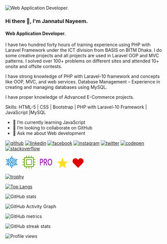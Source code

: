 ![Web Application Developer.](https://scontent.fdac147-1.fna.fbcdn.net/v/t1.6435-9/79971284_1923958227750663_2329137619042041856_n.jpg?_nc_cat=106&ccb=1-7&_nc_sid=be3454&_nc_eui2=AeEkHpvGVapjmHs8SlWcq6eLu5Y43K_Zi0C7ljjcr9mLQHlXV7h8PVJAc8FbklRavNv0aJBiPzG6Uu_4Bj0Md7My&_nc_ohc=XRZK5FFZdogAX9pGXeL&_nc_ht=scontent.fdac147-1.fna&oh=00_AfDjOj-87Ul7f0INLDUL-LLJo9v4R8NuckmCIJOZ6-h92w&oe=65618A72)

### Hi there 👋, I'm Jannatul Nayeem.
#### Web Application Developer.


I have two hundred forty hours of training experience using PHP with Laravel Framework under the ICT division from BASIS on BITM Dhaka. I do some creative projects and all projects are used in Laravel OOP and MVC patterns. I solved over 100+ problems on different sites and attended 10+ onsite and offsite contests. 

 I have strong knowledge of PHP with Laravel-10 framework and concepts like OOP, MVC, and web services.
Database Management – Experience in creating and managing databases using MySQL.

I have proper knowledge of Advanced E-Commerce projects.

Skills: HTML-5 | CSS | Bootstrap | PHP with Laravel-10 Framework |  JavaScript |MySQL

- 🌱 I’m currently learning JavaScript 
- 👯 I’m looking to collaborate on GitHub 
- 💬 Ask me about Web development 


[<img src='https://cdn.jsdelivr.net/npm/simple-icons@3.0.1/icons/github.svg' alt='github' height='40'>](https://github.com/nayeem337)  [<img src='https://cdn.jsdelivr.net/npm/simple-icons@3.0.1/icons/linkedin.svg' alt='linkedin' height='40'>](https://www.linkedin.com/in/jannatul-nayeem-8825b9168/)  [<img src='https://cdn.jsdelivr.net/npm/simple-icons@3.0.1/icons/facebook.svg' alt='facebook' height='40'>](https://www.facebook.com/limonalahasan)  [<img src='https://cdn.jsdelivr.net/npm/simple-icons@3.0.1/icons/instagram.svg' alt='instagram' height='40'>](https://www.instagram.com/limonalahsan/)  [<img src='https://cdn.jsdelivr.net/npm/simple-icons@3.0.1/icons/twitter.svg' alt='twitter' height='40'>](https://twitter.com/jannatu71941782)  [<img src='https://cdn.jsdelivr.net/npm/simple-icons@3.0.1/icons/codepen.svg' alt='codepen' height='40'>](https://codepen.io/Jannatul-Nayeem-the-encoder)  [<img src='https://cdn.jsdelivr.net/npm/simple-icons@3.0.1/icons/stackoverflow.svg' alt='stackoverflow' height='40'>](https://stackoverflow.com/users/jannatul-nayeem)  

<a href='https://archiveprogram.github.com/'><img src='https://raw.githubusercontent.com/acervenky/animated-github-badges/master/assets/acbadge.gif' width='40' height='40'></a> <a href='https://docs.github.com/en/developers'><img src='https://raw.githubusercontent.com/acervenky/animated-github-badges/master/assets/devbadge.gif' width='40' height='40'></a> <a href='https://github.com/pricing'><img src='https://raw.githubusercontent.com/acervenky/animated-github-badges/master/assets/pro.gif' width='40' height='40'></a> <a href='https://stars.github.com/'><img src='https://raw.githubusercontent.com/acervenky/animated-github-badges/master/assets/starbadge.gif' width='35' height='35'></a> <a href='https://docs.github.com/en/github/supporting-the-open-source-community-with-github-sponsors'><img src='https://raw.githubusercontent.com/acervenky/animated-github-badges/master/assets/sponsorbadge.gif' width='35' height='35'></a> 

[![trophy](https://github-profile-trophy.vercel.app/?username=nayeem337)](https://github.com/ryo-ma/github-profile-trophy)

[![Top Langs](https://github-readme-stats.vercel.app/api/top-langs/?username=nayeem337)](https://github.com/anuraghazra/github-readme-stats)

![GitHub stats](https://github-readme-stats.vercel.app/api?username=nayeem337&show_icons=true&count_private=true)  

![GitHub Activity Graph](https://activity-graph.herokuapp.com/graph?username=nayeem337)  

![GitHub metrics](https://metrics.lecoq.io/nayeem337)  

![GitHub streak stats](https://streak-stats.demolab.com/?user=nayeem337)  

![Profile views](https://gpvc.arturio.dev/nayeem337)  
